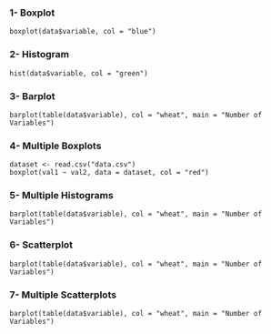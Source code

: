 
### 1- Boxplot
```[R]
boxplot(data$variable, col = "blue")
```

### 2- Histogram
```[R]
hist(data$variable, col = "green")
```

### 3- Barplot
```[R]
barplot(table(data$variable), col = "wheat", main = "Number of Variables")
```

### 4- Multiple Boxplots
```[R]
dataset <- read.csv("data.csv")
boxplot(val1 ~ val2, data = dataset, col = "red")
```

### 5- Multiple Histograms
```[R]
barplot(table(data$variable), col = "wheat", main = "Number of Variables")
```

### 6- Scatterplot
```[R]
barplot(table(data$variable), col = "wheat", main = "Number of Variables")
```

### 7- Multiple Scatterplots
```[R]
barplot(table(data$variable), col = "wheat", main = "Number of Variables")
```
